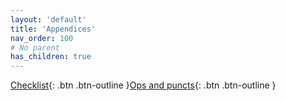 ```yaml
---
layout: 'default'
title: 'Appendices'
nav_order: 100
# No parent
has_children: true
---
```



[Checklist](appendices/checklist.md){: .btn .btn-outline }[Ops and puncts](appendices/ops-and-puncts.md){: .btn .btn-outline }